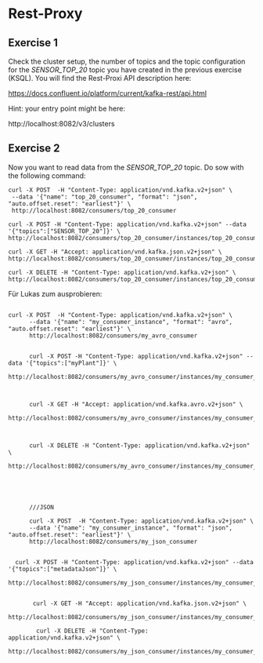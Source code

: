 # Rest-Proxy

## Exercise 1

Check the cluster setup, the number of topics and the topic configuration for the _SENSOR_TOP_20_ topic you have created in the previous exercise (KSQL). You will find the Rest-Proxi API description here:

https://docs.confluent.io/platform/current/kafka-rest/api.html

Hint: your entry point might be here:

http://localhost:8082/v3/clusters



## Exercise 2

Now you want to read data from the _SENSOR_TOP_20_ topic. Do sow with the following command:

```
curl -X POST  -H "Content-Type: application/vnd.kafka.v2+json" \
 --data '{"name": "top_20_consumer", "format": "json", "auto.offset.reset": "earliest"}' \
 http://localhost:8082/consumers/top_20_consumer
```


```
curl -X POST -H "Content-Type: application/vnd.kafka.v2+json" --data '{"topics":["SENSOR_TOP_20"]}' \
http://localhost:8082/consumers/top_20_consumer/instances/top_20_consumer/subscription
```

```
curl -X GET -H "Accept: application/vnd.kafka.json.v2+json" \
http://localhost:8082/consumers/top_20_consumer/instances/top_20_consumer/records
```

```
curl -X DELETE -H "Content-Type: application/vnd.kafka.v2+json" \
http://localhost:8082/consumers/top_20_consumer/instances/top_20_consumer
```



Für Lukas zum ausprobieren:
```

curl -X POST  -H "Content-Type: application/vnd.kafka.v2+json" \
      --data '{"name": "my_consumer_instance", "format": "avro", "auto.offset.reset": "earliest"}' \
      http://localhost:8082/consumers/my_avro_consumer


      curl -X POST -H "Content-Type: application/vnd.kafka.v2+json" --data '{"topics":["myPlant"]}' \
      http://localhost:8082/consumers/my_avro_consumer/instances/my_consumer_instance/subscription



      curl -X GET -H "Accept: application/vnd.kafka.avro.v2+json" \
      http://localhost:8082/consumers/my_avro_consumer/instances/my_consumer_instance/records



      curl -X DELETE -H "Content-Type: application/vnd.kafka.v2+json" \
      http://localhost:8082/consumers/my_avro_consumer/instances/my_consumer_instance





      ///JSON

      curl -X POST  -H "Content-Type: application/vnd.kafka.v2+json" \
      --data '{"name": "my_consumer_instance", "format": "json", "auto.offset.reset": "earliest"}' \
      http://localhost:8082/consumers/my_json_consumer


  curl -X POST -H "Content-Type: application/vnd.kafka.v2+json" --data '{"topics":["metadataJson"]}' \
      http://localhost:8082/consumers/my_json_consumer/instances/my_consumer_instance/subscription


       curl -X GET -H "Accept: application/vnd.kafka.json.v2+json" \
      http://localhost:8082/consumers/my_json_consumer/instances/my_consumer_instance/records

        curl -X DELETE -H "Content-Type: application/vnd.kafka.v2+json" \
      http://localhost:8082/consumers/my_json_consumer/instances/my_consumer_instance

```
